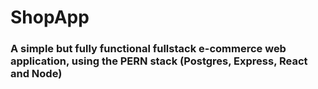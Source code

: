 # ShopApp

### A simple but fully functional fullstack e-commerce web application, using the PERN stack (Postgres, Express, React and Node)
